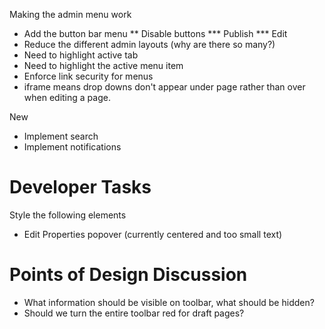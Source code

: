 Making the admin menu work

* Add the button bar menu
** Disable buttons
*** Publish
*** Edit
* Reduce the different admin layouts (why are there so many?)
* Need to highlight active tab
* Need to highlight the active menu item
* Enforce link security for menus
* iframe means drop downs don't appear under page rather than over when editing a page.

New

* Implement search
* Implement notifications

# Developer Tasks

Style the following elements

* Edit Properties popover (currently centered and too small text)


# Points of Design Discussion

* What information should be visible on toolbar, what should be hidden?
* Should we turn the entire toolbar red for draft pages?
